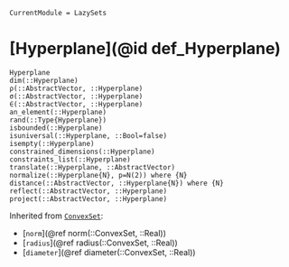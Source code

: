 ```@meta
CurrentModule = LazySets
```

# [Hyperplane](@id def_Hyperplane)

```@docs
Hyperplane
dim(::Hyperplane)
ρ(::AbstractVector, ::Hyperplane)
σ(::AbstractVector, ::Hyperplane)
∈(::AbstractVector, ::Hyperplane)
an_element(::Hyperplane)
rand(::Type{Hyperplane})
isbounded(::Hyperplane)
isuniversal(::Hyperplane, ::Bool=false)
isempty(::Hyperplane)
constrained_dimensions(::Hyperplane)
constraints_list(::Hyperplane)
translate(::Hyperplane, ::AbstractVector)
normalize(::Hyperplane{N}, p=N(2)) where {N}
distance(::AbstractVector, ::Hyperplane{N}) where {N}
reflect(::AbstractVector, ::Hyperplane)
project(::AbstractVector, ::Hyperplane)
```
Inherited from [`ConvexSet`](@ref):
* [`norm`](@ref norm(::ConvexSet, ::Real))
* [`radius`](@ref radius(::ConvexSet, ::Real))
* [`diameter`](@ref diameter(::ConvexSet, ::Real))
